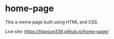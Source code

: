 # home-page

This a meme page built using HTML and CSS.

Live site: https://titanium339.github.io/home-page/

